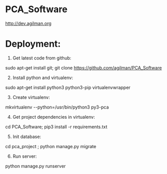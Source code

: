 # PCA_Software

http://dev.agilman.org

# Deployment:

  1. Get latest code from github:
  
  sudo apt-get install git; git clone https://github.com/agilman/PCA_Software

  2. Install python and virtualenv:

  sudo apt-get install python3 python3-pip virtualenvwrapper

  3. Create virtualenv:

  mkvirtualenv --python=/usr/bin/python3 py3-pca

  4. Get project dependencies in virtualenv:

  cd PCA_Software; pip3 install -r requirements.txt

  5. Init database:

  cd pca_project ; python manage.py migrate

  6. Run server:

  python manage.py runserver
